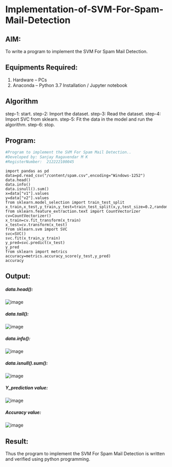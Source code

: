 # Implementation-of-SVM-For-Spam-Mail-Detection

## AIM:
To write a program to implement the SVM For Spam Mail Detection.

## Equipments Required:
1. Hardware – PCs
2. Anaconda – Python 3.7 Installation / Jupyter notebook

## Algorithm
step-1: start.
step-2: Import the dataset.
step-3: Read the dataset.
step-4: Import SVC from sklearn.
step-5: Fit the data in the model and run the algorithm.
step-6: stop.

## Program:
```py
#Program to implement the SVM For Spam Mail Detection..
#Developed by: Sanjay Ragavendar M K  
#RegisterNumber:  212222100045
```
```
import pandas as pd
data=pd.read_csv("/content/spam.csv",encoding="Windows-1252")
data.head()
data.info()
data.isnull().sum()
x=data["v1"].values
y=data["v2"].values
from sklearn.model_selection import train_test_split
x_train,x_test,y_train,y_test=train_test_split(x,y,test_size=0.2,random_state=0)
from sklearn.feature_extraction.text import CountVectorizer
cv=CountVectorizer()
x_train=cv.fit_transform(x_train)
x_test=cv.transform(x_test)
from sklearn.svm import SVC
svc=SVC()
svc.fit(x_train,y_train)
y_pred=svc.predict(x_test)
y_pred
from sklearn import metrics
accuracy=metrics.accuracy_score(y_test,y_pred)
accuracy
```

## Output:
##### data.head():
![image](https://github.com/mathes6112004/Implementation-of-SVM-For-Spam-Mail-Detection/assets/119477782/79331dd9-d5c6-4c1e-9deb-00120890679d)

##### data.tail():
![image](https://github.com/mathes6112004/Implementation-of-SVM-For-Spam-Mail-Detection/assets/119477782/8929ac18-aba8-4c68-be92-b70ac5631c8c)

##### data.info():
![image](https://github.com/mathes6112004/Implementation-of-SVM-For-Spam-Mail-Detection/assets/119477782/5b9fc559-8723-419a-ad20-91590c63d4da)

##### data.isnull().sum():
![image](https://github.com/mathes6112004/Implementation-of-SVM-For-Spam-Mail-Detection/assets/119477782/a41f7ab0-c057-40a3-8933-b77440b66b86)

##### Y_prediction value:
![image](https://github.com/mathes6112004/Implementation-of-SVM-For-Spam-Mail-Detection/assets/119477782/0436e853-ca92-49f3-b48a-3a4add28ba7f)

##### Accuracy value:
![image](https://github.com/mathes6112004/Implementation-of-SVM-For-Spam-Mail-Detection/assets/119477782/c6d4f9e5-7d6a-4bb6-b233-ff625a8e615b)

## Result:
Thus the program to implement the SVM For Spam Mail Detection is written and verified using python programming.
